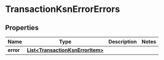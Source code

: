 

# TransactionKsnErrorErrors

## Properties

Name | Type | Description | Notes
------------ | ------------- | ------------- | -------------
**error** | [**List&lt;TransactionKsnErrorItem&gt;**](TransactionKsnErrorItem.md) |  | 



